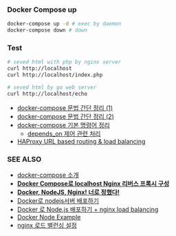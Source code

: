 
### Docker Compose up
```sh
docker-compose up -d # exec by daemon
docker-compose down # down
```

### Test
```sh
# seved html with php by nginx server
curl http://localhost
curl http://localhost/index.php

# seved html by go web server
curl http://localhost/echo
```

- [docker-compose 문법 간단 정리 (1)](https://nirsa.tistory.com/79)
- [docker-compose 문법 간단 정리 (2)](https://nirsa.tistory.com/80)
- [docker-compose 기본 명령어 정리](https://nirsa.tistory.com/81)
	- [depends_on 제어 관련 처리]( https://docs.docker.com/compose/startup-order/)
- [HAProxy URL based routing & load balancing](https://nirsa.tistory.com/212)
### SEE ALSO
- [docker-compose 소개](https://medium.com/sjk5766/docker-compose-%EC%86%8C%EA%B0%9C-f84840ff7203)
- **[Docker Compose로 localhost Nginx 리버스 프록시 구성](https://medium.com/sjk5766/docker-compose%EB%A1%9C-localhost-nginx-%EB%A6%AC%EB%B2%84%EC%8A%A4-%ED%94%84%EB%A1%9D%EC%8B%9C-%EA%B5%AC%EC%84%B1-8214d41a94fc)**
- **[Docker, NodeJS, Nginx! 너로 정했다!](http://labs.brandi.co.kr/2018/05/25/kangww.html)**
- [Docker로 nodejs서버 배포하기](https://ho1234c.github.io/2017/01/31/2017-01-31-docker-nodejs/index.html)
- [Docker 로 Node.js 배포하기 + nginx load balancing](https://seokjun.kim/docker-nginx-node/)
- [Docker Node Example](https://judo0179.tistory.com/46)
- [nginx 로드 밸런싱 설정](https://www.lesstif.com/system-admin/nginx-load-balancing-35357063.html)

